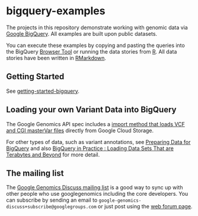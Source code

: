 bigquery-examples
=================

The projects in this repository demonstrate working with genomic data via [Google BigQuery](https://developers.google.com/bigquery/).  All examples are built upon public datasets.

You can execute these examples by copying and pasting the queries into the BigQuery [Browser Tool](https://bigquery.cloud.google.com) or running the data stories from [R](http://www.r-project.org/).  All data stories have been written in [RMarkdown](http://rmarkdown.rstudio.com/).

Getting Started
-----------------
See [getting-started-bigquery](https://github.com/googlegenomics/getting-started-bigquery).

Loading your own Variant Data into BigQuery
-------------------------------------------

The Google Genomics API spec includes a [import method that loads VCF and CGI masterVar files](https://developers.google.com/genomics/v1beta/reference/variants/import) directly from Google Cloud Storage. 

For other types of data, such as variant annotations, see [Preparing Data for BigQuery](https://developers.google.com/bigquery/preparing-data-for-bigquery) and also [BigQuery in Practice : Loading Data Sets That are Terabytes and Beyond](https://cloud.google.com/developers/articles/bigquery-in-practice) for more detail.

The mailing list
----------------

The [Google Genomics Discuss mailing list](https://groups.google.com/forum/#!forum/google-genomics-discuss) is a good
way to sync up with other people who use googlegenomics including the core developers. You can subscribe
by sending an email to ``google-genomics-discuss+subscribe@googlegroups.com`` or just post using
the [web forum page](https://groups.google.com/forum/#!forum/google-genomics-discuss).
